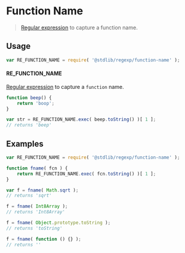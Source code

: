 # Function Name

> [Regular expression][regexp] to capture a function name.

<section class="usage">

## Usage

```javascript
var RE_FUNCTION_NAME = require( '@stdlib/regexp/function-name' );
```

#### RE_FUNCTION_NAME

[Regular expression][regexp] to capture a `function` name.

```javascript
function beep() {
    return 'boop';
}

var str = RE_FUNCTION_NAME.exec( beep.toString() )[ 1 ];
// returns 'beep'
```

</section>

<!-- /.usage -->

<section class="examples">

## Examples

<!-- eslint-disable func-names, no-restricted-syntax, no-empty-function -->

```javascript
var RE_FUNCTION_NAME = require( '@stdlib/regexp/function-name' );

function fname( fcn ) {
    return RE_FUNCTION_NAME.exec( fcn.toString() )[ 1 ];
}

var f = fname( Math.sqrt );
// returns 'sqrt'

f = fname( Int8Array );
// returns 'Int8Array'

f = fname( Object.prototype.toString );
// returns 'toString'

f = fname( function () {} );
// returns ''
```

</section>

<!-- /.examples -->

<section class="links">

[regexp]: https://developer.mozilla.org/en-US/docs/Web/JavaScript/Guide/Regular_Expressions

</section>

<!-- /.links -->
